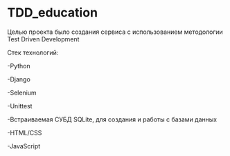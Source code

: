 # TDD_education

Целью проекта было создания сервиса с использованием методологии Test Driven Development

Стек технологий:

-Python

-Django

-Selenium

-Unittest

-Встраиваемая СУБД SQLite, для создания и работы с базами данных

-HTML/CSS

-JavaScript
